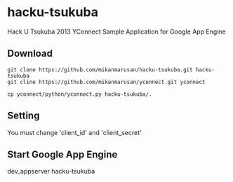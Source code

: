 hacku-tsukuba
=============

Hack U Tsukuba 2013 YConnect Sample Application for Google App Engine

## Download

    git clone https://github.com/mikanmarusan/hacku-tsukuba.git hacku-tsukuba
    git cline https://github.com/mikanmarusan/yconnect.git yconnect
    
    cp yconnect/python/yconnect.py hacku-tsukuba/.

## Setting

You must change 'client_id' and 'client_secret'

## Start Google App Engine

dev_appserver hacku-tsukuba
